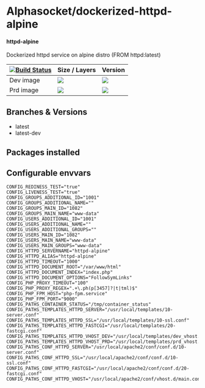 # Alphasocket/dockerized-httpd-alpine
#### httpd-alpine
Dockerized httpd service on alpine distro (FROM httpd:latest)


| [![Build Status](https://semaphoreci.com/api/v1/alphasocket/dockerized-httpd-alpine/branches/latest-dev/badge.svg)](https://semaphoreci.com/alphasocket/dockerized-httpd-alpine) | Size / Layers | Version |
| ----- | ----- | ----- |
| Dev image | [![](https://images.microbadger.com/badges/image/03192859189254/dockerized-httpd-alpine:latest-dev.svg)](https://microbadger.com/images/03192859189254/httpd-alpine:latest-dev ) | [![](https://images.microbadger.com/badges/version/03192859189254/dockerized-httpd-alpine:latest-dev.svg)](https://microbadger.com/images/03192859189254/httpd-alpine:latest-dev) |
| Prd image | [![](https://images.microbadger.com/badges/image/alphasocket/httpd-alpine:latest-dev.svg)](https://microbadger.com/images/alphasocket/httpd-alpine:latest-dev ) | [![](https://images.microbadger.com/badges/version/alphasocket/httpd-alpine:latest-dev.svg)](https://microbadger.com/images/alphasocket/httpd-alpine:latest-dev) |

## Branches & Versions
- latest
- latest-dev


## Packages installed


## Configurable envvars
~~~
CONFIG_REDINESS_TEST="true"
CONFIG_LIVENESS_TEST="true"
CONFIG_GROUPS_ADDITIONAL_ID="1001"
CONFIG_GROUPS_ADDITIONAL_NAME=""
CONFIG_GROUPS_MAIN_ID="1082"
CONFIG_GROUPS_MAIN_NAME="www-data"
CONFIG_USERS_ADDITIONAL_ID="1001"
CONFIG_USERS_ADDITIONAL_NAME=""
CONFIG_USERS_ADDITIONAL_GROUPS=""
CONFIG_USERS_MAIN_ID="1082"
CONFIG_USERS_MAIN_NAME="www-data"
CONFIG_USERS_MAIN_GROUPS="www-data"
CONFIG_HTTPD_SERVERNAME="httpd-alpine"
CONFIG_HTTPD_ALIAS="httpd-alpine"
CONFIG_HTTPD_TIMEOUT="1000"
CONFIG_HTTPD_DOCUMENT_ROOT="/var/www/html"
CONFIG_HTTPD_DOCUMENT_INDEX="index.php"
CONFIG_HTTPD_DOCUMENT_OPTIONS="FollowSymLinks"
CONFIG_PHP_PROXY_TIMEOUT="100"
CONFIG_PHP_PROXY_REGEX=".+\.ph(p[3457]?|t|tml)$"
CONFIG_PHP_FPM_HOST="php-fpm.service"
CONFIG_PHP_FPM_PORT="9000"
CONFIG_PATHS_CONTAINER_STATUS="/tmp/container_status"
CONFIG_PATHS_TEMPLATES_HTTPD_SERVER="/usr/local/templates/10-server.conf"
CONFIG_PATHS_TEMPLATES_HTTPD_SSL="/usr/local/templates/10-ssl.conf"
CONFIG_PATHS_TEMPLATES_HTTPD_FASTCGI="/usr/local/templates/20-fastcgi.conf"
CONFIG_PATHS_TEMPLATES_HTTPD_VHOST_DEV="/usr/local/templates/dev_vhost.conf"
CONFIG_PATHS_TEMPLATES_HTTPD_VHOST_PRD="/usr/local/templates/prd_vhost.conf"
CONFIG_PATHS_CONF_HTTPD_SERVER="/usr/local/apache2/conf/conf.d/10-server.conf"
CONFIG_PATHS_CONF_HTTPD_SSL="/usr/local/apache2/conf/conf.d/10-ssl.conf"
CONFIG_PATHS_CONF_HTTPD_FASTCGI="/usr/local/apache2/conf/conf.d/20-fastcgi.conf"
CONFIG_PATHS_CONF_HTTPD_VHOST="/usr/local/apache2/conf/vhost.d/main.conf"
~~~
